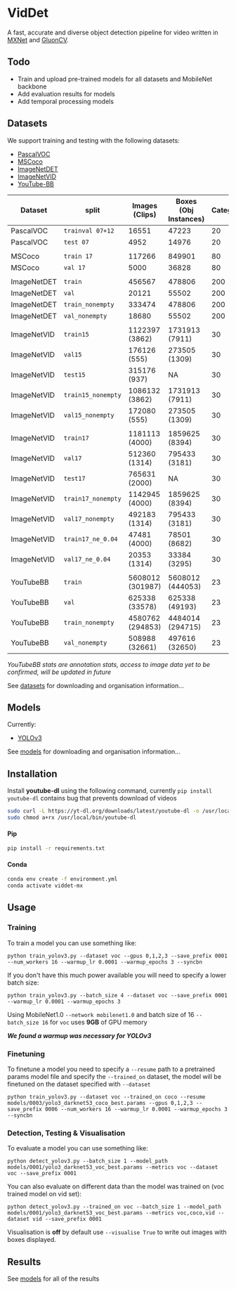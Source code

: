 # VidDet
A fast, accurate and diverse object detection pipeline for video written
in [MXNet](https://mxnet.apache.org/) and [GluonCV](https://gluon-cv.mxnet.io/).

## Todo
- Train and upload pre-trained models for all datasets and MobileNet
backbone
- Add evaluation results for models
- Add temporal processing models

## Datasets

We support training and testing with the following datasets:
- [PascalVOC](http://host.robots.ox.ac.uk/pascal/VOC/voc2012/index.html#devkit)
- [MSCoco](http://cocodataset.org/#download)
- [ImageNetDET](http://image-net.org/challenges/LSVRC/2017/download-images-1p39.php)
- [ImageNetVID](http://bvisionweb1.cs.unc.edu/ILSVRC2017/download-videos-1p39.php)
- [YouTube-BB](https://research.google.com/youtube-bb/)


| Dataset     |       split      |  Images (Clips) |  Boxes (Obj Instances) | Categories |
|-------------|------------------|-----------------|----------------|------------|
| PascalVOC   | `trainval 07+12` |           16551 |          47223 |         20 |
| PascalVOC   |     `test 07`    |            4952 |          14976 |         20 |
|             |                  |                 |                |            |
| MSCoco      |    `train 17`    |          117266 |         849901 |         80 |
| MSCoco      |     `val 17`     |            5000 |          36828 |         80 |
|             |                  |                 |                |            |
| ImageNetDET |     `train`      |          456567 |         478806 |        200 |
| ImageNetDET |       `val`      |           20121 |          55502 |        200 |
| ImageNetDET | `train_nonempty` |          333474 |         478806 |        200 |
| ImageNetDET |  `val_nonempty`  |           18680 |          55502 |        200 |
|             |                  |                 |                |            |
| ImageNetVID |    `train15`     |  1122397 (3862) | 1731913 (7911) |         30 |
| ImageNetVID |      `val15`     |    176126 (555) |  273505 (1309) |         30 |
| ImageNetVID |     `test15`     |    315176 (937) |             NA |         30 |
| ImageNetVID |`train15_nonempty`|  1086132 (3862) | 1731913 (7911) |         30 |
| ImageNetVID | `val15_nonempty` |    172080 (555) |  273505 (1309) |         30 |
|             |                  |                 |                |            |
| ImageNetVID |    `train17`     |  1181113 (4000) | 1859625 (8394) |         30 |
| ImageNetVID |      `val17`     |   512360 (1314) |  795433 (3181) |         30 |
| ImageNetVID |     `test17`     |   765631 (2000) |             NA |         30 |
| ImageNetVID |`train17_nonempty`|  1142945 (4000) | 1859625 (8394) |         30 |
| ImageNetVID | `val17_nonempty` |   492183 (1314) |  795433 (3181) |         30 |
| ImageNetVID | `train17_ne_0.04`|    47481 (4000) |   78501 (8682) |         30 |
| ImageNetVID |  `val17_ne_0.04` |    20353 (1314) |   33384 (3295) |         30 |
|             |                  |                 |                |            |
| YouTubeBB   |      `train`     | 5608012 (301987) | 5608012 (444053) |         23 |
| YouTubeBB   |       `val`      |   625338 (33578) |   625338 (49193) |         23 |
| YouTubeBB   | `train_nonempty` | 4580762 (294853) | 4484014 (294715) |         23 |
| YouTubeBB   |  `val_nonempty`  |   508988 (32661) |  497616 (32650) |         23 |

*YouTubeBB stats are annotation stats, access to image data yet to be
confirmed, will be updated in future*

See [datasets](/datasets/) for downloading and organisation information...

## Models
Currently:
- [YOLOv3](https://pjreddie.com/media/files/papers/YOLOv3.pdf)

See [models](/models/) for downloading and organisation information...

## Installation
Install **youtube-dl** using the following command, currently `pip install youtube-dl` contains bug that prevents download
 of videos
```bash
sudo curl -L https://yt-dl.org/downloads/latest/youtube-dl -o /usr/local/bin/youtube-dl
sudo chmod a+rx /usr/local/bin/youtube-dl
```
#### Pip

```bash
pip install -r requirements.txt
```

#### Conda

```bash
conda env create -f environment.yml
conda activate viddet-mx
```
## Usage

### Training
To train a model you can use something like:
```
python train_yolov3.py --dataset voc --gpus 0,1,2,3 --save_prefix 0001 --num_workers 16 --warmup_lr 0.0001 --warmup_epochs 3 --syncbn
```

If you don't have this much power available you will need to specify a lower batch size:
```
python train_yolov3.py --batch_size 4 --dataset voc --save_prefix 0001 --warmup_lr 0.0001 --warmup_epochs 3
```

Using MobileNet1.0 `--network mobilenet1.0` and batch size of 16
`--batch_size 16` for `voc` uses **9GB** of GPU memory

***We found a warmup was necessary for YOLOv3***

### Finetuning
To finetune a model you need to specify a `--resume` path to a
 pretrained params model file and specify the `--trained_on` dataset,
 the model will be finetuned on the dataset specified with `--dataset`
```
python train_yolov3.py --dataset voc --trained_on coco --resume models/0003/yolo3_darknet53_coco_best.params --gpus 0,1,2,3 --save_prefix 0006 --num_workers 16 --warmup_lr 0.0001 --warmup_epochs 3 --syncbn
```

### Detection, Testing & Visualisation
To evaluate a model you can use something like:
```
python detect_yolov3.py --batch_size 1 --model_path models/0001/yolo3_darknet53_voc_best.params --metrics voc --dataset voc --save_prefix 0001
```

You can also evaluate on different data than the model was trained on
(voc trained model on vid set):
```
python detect_yolov3.py --trained_on voc --batch_size 1 --model_path models/0001/yolo3_darknet53_voc_best.params --metrics voc,coco,vid --dataset vid --save_prefix 0001
```

Visualisation is **off** by default use `--visualise True` to write out images with boxes displayed.

## Results

See [models](/models/) for all of the results
